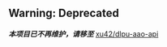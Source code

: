 ## Warning: Deprecated

***本项目已不再维护，请移至*** [xu42/dlpu-aao-api](https://github.com/xu42/dlpu-aao-api) 

